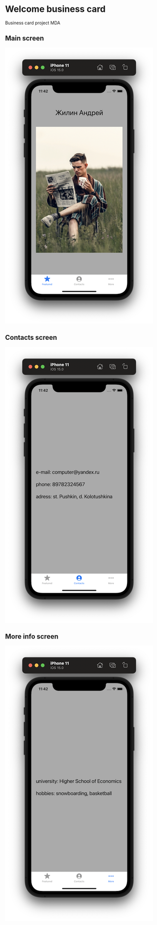 # Welcome business card
Business card project MDA

## Main screen
![Screenshot 1](https://github.com/dusheees/Welcome-business-card/blob/main/скриншоты/Screenshot01.png?raw=true)

## Contacts screen
![Screenshot 2](https://github.com/dusheees/Welcome-business-card/blob/main/скриншоты/Screenshot02.png?raw=true)

## More info screen
![Screenshot 3](https://github.com/dusheees/Welcome-business-card/blob/main/скриншоты/Screenshot03.png?raw=true)
